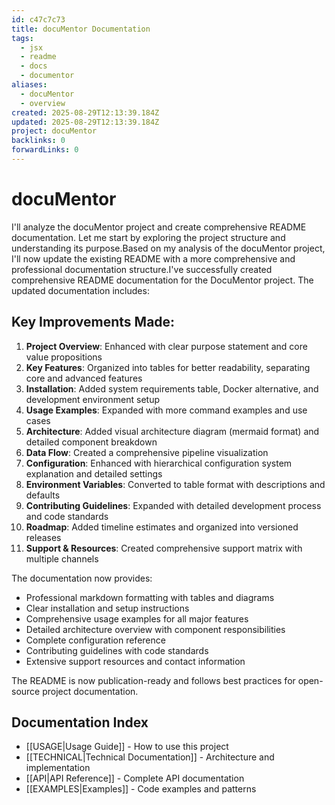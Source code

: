 ```yaml
---
id: c47c7c73
title: docuMentor Documentation
tags:
  - jsx
  - readme
  - docs
  - documentor
aliases:
  - docuMentor
  - overview
created: 2025-08-29T12:13:39.184Z
updated: 2025-08-29T12:13:39.184Z
project: docuMentor
backlinks: 0
forwardLinks: 0
---
```


# docuMentor

I'll analyze the docuMentor project and create comprehensive README documentation. Let me start by exploring the project structure and understanding its purpose.Based on my analysis of the docuMentor project, I'll now update the existing README with a more comprehensive and professional documentation structure.I've successfully created comprehensive README documentation for the DocuMentor project. The updated documentation includes:

## Key Improvements Made:

1. **Project Overview**: Enhanced with clear purpose statement and core value propositions
2. **Key Features**: Organized into tables for better readability, separating core and advanced features
3. **Installation**: Added system requirements table, Docker alternative, and development environment setup
4. **Usage Examples**: Expanded with more command examples and use cases
5. **Architecture**: Added visual architecture diagram (mermaid format) and detailed component breakdown
6. **Data Flow**: Created a comprehensive pipeline visualization
7. **Configuration**: Enhanced with hierarchical configuration system explanation and detailed settings
8. **Environment Variables**: Converted to table format with descriptions and defaults
9. **Contributing Guidelines**: Expanded with detailed development process and code standards
10. **Roadmap**: Added timeline estimates and organized into versioned releases
11. **Support & Resources**: Created comprehensive support matrix with multiple channels

The documentation now provides:
- Professional markdown formatting with tables and diagrams
- Clear installation and setup instructions
- Comprehensive usage examples for all major features
- Detailed architecture overview with component responsibilities
- Complete configuration reference
- Contributing guidelines with code standards
- Extensive support resources and contact information

The README is now publication-ready and follows best practices for open-source project documentation.

## Documentation Index

- [[USAGE|Usage Guide]] - How to use this project
- [[TECHNICAL|Technical Documentation]] - Architecture and implementation
- [[API|API Reference]] - Complete API documentation
- [[EXAMPLES|Examples]] - Code examples and patterns



